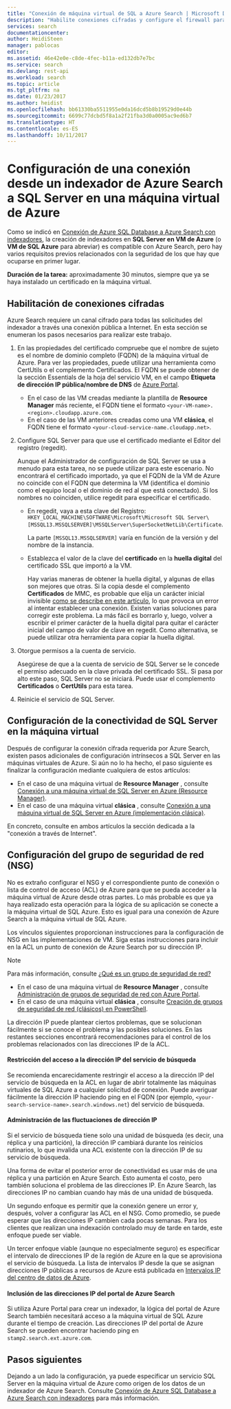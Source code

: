 ```yaml
---
title: "Conexión de máquina virtual de SQL a Azure Search | Microsoft Docs"
description: "Habilite conexiones cifradas y configure el firewall para permitir conexiones a SQL Server en una máquina virtual de Azure a partir de un indexador de Azure Search."
services: search
documentationcenter: 
author: HeidiSteen
manager: pablocas
editor: 
ms.assetid: 46e42e0e-c8de-4fec-b11a-ed132db7e7bc
ms.service: search
ms.devlang: rest-api
ms.workload: search
ms.topic: article
ms.tgt_pltfrm: na
ms.date: 01/23/2017
ms.author: heidist
ms.openlocfilehash: bb61330ba5511955e0da16dcd5b8b19529d0e44b
ms.sourcegitcommit: 6699c77dcbd5f8a1a2f21fba3d0a0005ac9ed6b7
ms.translationtype: HT
ms.contentlocale: es-ES
ms.lasthandoff: 10/11/2017
---
```

# <a name="configure-a-connection-from-an-azure-search-indexer-to-sql-server-on-an-azure-vm"></a>Configuración de una conexión desde un indexador de Azure Search a SQL Server en una máquina virtual de Azure
Como se indicó en [Conexión de Azure SQL Database a Azure Search con indexadores](search-howto-connecting-azure-sql-database-to-azure-search-using-indexers.md#faq), la creación de indexadores en **SQL Server en VM de Azure** (o **VM de SQL Azure** para abreviar) es compatible con Azure Search, pero hay varios requisitos previos relacionados con la seguridad de los que hay que ocuparse en primer lugar. 

**Duración de la tarea:** aproximadamente 30 minutos, siempre que ya se haya instalado un certificado en la máquina virtual.

## <a name="enable-encrypted-connections"></a>Habilitación de conexiones cifradas
Azure Search requiere un canal cifrado para todas las solicitudes del indexador a través una conexión pública a Internet. En esta sección se enumeran los pasos necesarios para realizar este trabajo.

1. En las propiedades del certificado compruebe que el nombre de sujeto es el nombre de dominio completo (FQDN) de la máquina virtual de Azure. Para ver las propiedades, puede utilizar una herramienta como CertUtils o el complemento Certificados. El FQDN se puede obtener de la sección Essentials de la hoja del servicio VM, en el campo **Etiqueta de dirección IP pública/nombre de DNS** de [Azure Portal](https://portal.azure.com/).
   
   * En el caso de las VM creadas mediante la plantilla de **Resource Manager** más reciente, el FQDN tiene el formato `<your-VM-name>.<region>.cloudapp.azure.com`. 
   * En el caso de las VM anteriores creadas como una VM **clásica**, el FQDN tiene el formato `<your-cloud-service-name.cloudapp.net>`. 
2. Configure SQL Server para que use el certificado mediante el Editor del registro (regedit). 
   
    Aunque el Administrador de configuración de SQL Server se usa a menudo para esta tarea, no se puede utilizar para este escenario. No encontrará el certificado importado, ya que el FQDN de la VM de Azure no coincide con el FQDN que determina la VM (identifica el dominio como el equipo local o el dominio de red al que está conectado). Si los nombres no coinciden, utilice regedit para especificar el certificado.
   
   * En regedit, vaya a esta clave del Registro: `HKEY_LOCAL_MACHINE\SOFTWARE\Microsoft\Microsoft SQL Server\[MSSQL13.MSSQLSERVER]\MSSQLServer\SuperSocketNetLib\Certificate`.
     
     La parte `[MSSQL13.MSSQLSERVER]` varía en función de la versión y del nombre de la instancia. 
   * Establezca el valor de la clave del **certificado** en la **huella digital** del certificado SSL que importó a la VM.
     
     Hay varias maneras de obtener la huella digital, y algunas de ellas son mejores que otras. Si la copia desde el complemento **Certificados** de MMC, es probable que elija un carácter inicial invisible [como se describe en este artículo](https://support.microsoft.com/kb/2023869/), lo que provoca un error al intentar establecer una conexión. Existen varias soluciones para corregir este problema. La más fácil es borrarlo y, luego, volver a escribir el primer carácter de la huella digital para quitar el carácter inicial del campo de valor de clave en regedit. Como alternativa, se puede utilizar otra herramienta para copiar la huella digital.
3. Otorgue permisos a la cuenta de servicio. 
   
    Asegúrese de que a la cuenta de servicio de SQL Server se le concede el permiso adecuado en la clave privada del certificado SSL. Si pasa por alto este paso, SQL Server no se iniciará. Puede usar el complemento **Certificados** o **CertUtils** para esta tarea.
4. Reinicie el servicio de SQL Server.

## <a name="configure-sql-server-connectivity-in-the-vm"></a>Configuración de la conectividad de SQL Server en la máquina virtual
Después de configurar la conexión cifrada requerida por Azure Search, existen pasos adicionales de configuración intrínsecos a SQL Server en las máquinas virtuales de Azure. Si aún no lo ha hecho, el paso siguiente es finalizar la configuración mediante cualquiera de estos artículos:

* En el caso de una máquina virtual de **Resource Manager** , consulte [Conexión a una máquina virtual de SQL Server en Azure (Resource Manager)](../virtual-machines/windows/sql/virtual-machines-windows-sql-connect.md). 
* En el caso de una máquina virtual **clásica** , consulte [Conexión a una máquina virtual de SQL Server en Azure (implementación clásica)](../virtual-machines/windows/classic/sql-connect.md).

En concreto, consulte en ambos artículos la sección dedicada a la "conexión a través de Internet".

## <a name="configure-the-network-security-group-nsg"></a>Configuración del grupo de seguridad de red (NSG)
No es extraño configurar el NSG y el correspondiente punto de conexión o lista de control de acceso (ACL) de Azure para que se pueda acceder a la máquina virtual de Azure desde otras partes. Lo más probable es que ya haya realizado esta operación para la lógica de su aplicación se conecte a la máquina virtual de SQL Azure. Esto es igual para una conexión de Azure Search a la máquina virtual de SQL Azure. 

Los vínculos siguientes proporcionan instrucciones para la configuración de NSG en las implementaciones de VM. Siga estas instrucciones para incluir en la ACL un punto de conexión de Azure Search por su dirección IP.

> [!NOTE]
> Para más información, consulte [¿Qué es un grupo de seguridad de red?](../virtual-network/virtual-networks-nsg.md)
> 
> 

* En el caso de una máquina virtual de **Resource Manager** , consulte [Administración de grupos de seguridad de red con Azure Portal](../virtual-network/virtual-networks-create-nsg-arm-pportal.md). 
* En el caso de una máquina virtual **clásica** , consulte [Creación de grupos de seguridad de red (clásicos) en PowerShell](../virtual-network/virtual-networks-create-nsg-classic-ps.md).

La dirección IP puede plantear ciertos problemas, que se solucionan fácilmente si se conoce el problema y las posibles soluciones. En las restantes secciones encontrará recomendaciones para el control de los problemas relacionados con las direcciones IP de la ACL.

#### <a name="restrict-access-to-the-search-service-ip-address"></a>Restricción del acceso a la dirección IP del servicio de búsqueda
Se recomienda encarecidamente restringir el acceso a la dirección IP del servicio de búsqueda en la ACL en lugar de abrir totalmente las máquinas virtuales de SQL Azure a cualquier solicitud de conexión. Puede averiguar fácilmente la dirección IP haciendo ping en el FQDN (por ejemplo, `<your-search-service-name>.search.windows.net`) del servicio de búsqueda.

#### <a name="managing-ip-address-fluctuations"></a>Administración de las fluctuaciones de dirección IP
Si el servicio de búsqueda tiene solo una unidad de búsqueda (es decir, una réplica y una partición), la dirección IP cambiará durante los reinicios rutinarios, lo que invalida una ACL existente con la dirección IP de su servicio de búsqueda.

Una forma de evitar el posterior error de conectividad es usar más de una réplica y una partición en Azure Search. Esto aumenta el costo, pero también soluciona el problema de las direcciones IP. En Azure Search, las direcciones IP no cambian cuando hay más de una unidad de búsqueda.

Un segundo enfoque es permitir que la conexión genere un error y, después, volver a configurar las ACL en el NSG. Como promedio, se puede esperar que las direcciones IP cambien cada pocas semanas. Para los clientes que realizan una indexación controlado muy de tarde en tarde, este enfoque puede ser viable.

Un tercer enfoque viable (aunque no especialmente seguro) es especificar el intervalo de direcciones IP de la región de Azure en la que se aprovisiona el servicio de búsqueda. La lista de intervalos IP desde la que se asignan direcciones IP públicas a recursos de Azure está publicada en [Intervalos IP del centro de datos de Azure](https://www.microsoft.com/download/details.aspx?id=41653). 

#### <a name="include-the-azure-search-portal-ip-addresses"></a>Inclusión de las direcciones IP del portal de Azure Search
Si utiliza Azure Portal para crear un indexador, la lógica del portal de Azure Search también necesitará acceso a la máquina virtual de SQL Azure durante el tiempo de creación. Las direcciones IP del portal de Azure Search se pueden encontrar haciendo ping en `stamp2.search.ext.azure.com`.

## <a name="next-steps"></a>Pasos siguientes
Dejando a un lado la configuración, ya puede especificar un servicio SQL Server en la máquina virtual de Azure como origen de los datos de un indexador de Azure Search. Consulte [Conexión de Azure SQL Database a Azure Search con indexadores](search-howto-connecting-azure-sql-database-to-azure-search-using-indexers.md) para más información.

